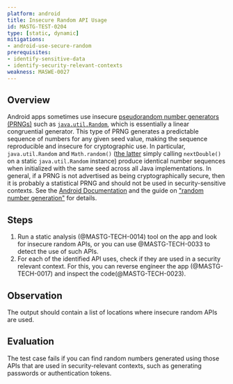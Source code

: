 ```yaml
---
platform: android
title: Insecure Random API Usage
id: MASTG-TEST-0204
type: [static, dynamic]
mitigations:
- android-use-secure-random
prerequisites:
- identify-sensitive-data
- identify-security-relevant-contexts
weakness: MASWE-0027
---
```


## Overview

Android apps sometimes use insecure [pseudorandom number generators (PRNGs)](../../../Document/0x05e-Testing-Cryptography.md#random-number-generation) such as [`java.util.Random`](https://developer.android.com/reference/java/util/Random), which is essentially a linear congruential generator. This type of PRNG generates a predictable sequence of numbers for any given seed value, making the sequence reproducible and insecure for cryptographic use. In particular, `java.util.Random` and `Math.random()` ([the latter](https://franklinta.com/2014/08/31/predicting-the-next-math-random-in-java/) simply calling `nextDouble()` on a static `java.util.Random` instance) produce identical number sequences when initialized with the same seed across all Java implementations.
In general, if a PRNG is not advertised as being cryptographically secure, then it is probably a statistical PRNG and should not be used in security-sensitive contexts.
See the [Android Documentation](https://developer.android.com/privacy-and-security/risks/weak-prng) and the guide on ["random number generation"](../../../Document/0x05e-Testing-Cryptography.md#random-number-generation) for details.

## Steps

1. Run a static analysis (@MASTG-TECH-0014) tool on the app and look for insecure random APIs, or you can use @MASTG-TECH-0033 to detect the use of such APIs.
2. For each of the identified API uses, check if they are used in a security relevant context.
For this, you can reverse engineer the app (@MASTG-TECH-0017) and inspect the code(@MASTG-TECH-0023).

## Observation

The output should contain a list of locations where insecure random APIs are used.

## Evaluation

The test case fails if you can find random numbers generated using those APIs that are used in security-relevant contexts, such as generating passwords or authentication tokens.
